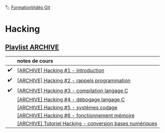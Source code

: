 :label: [FormationVidéo Git](https://github.com/jasonchampagne/FormationVideo)

# Hacking

## [Playlist ARCHIVE](https://youtube.com/playlist?list=PLrSOXFDHBtfG0Fb0g--43a0b47e9hrwlB)

||notes de cours
-|:-
|:heavy_check_mark:|[[ARCHIVE] Hacking #1 - introduction](001_introduction/note.md)
|:heavy_check_mark:|[[ARCHIVE] Hacking #2 - rappels programmation](002_rappels_programmation/note.md)
|:heavy_check_mark:|[[ARCHIVE] Hacking #3 - compilation langage C](003_compilation_langage_C/note.md)
||[[ARCHIVE] Hacking #4 - débogage langage C](004_débogage_langage_C/note.md)
||[[ARCHIVE] Hacking #5 - systèmes codage](005_systèmes_codage/note.md)
||[[ARCHIVE] Hacking #6 - fonctionnement mémoire](006_fonctionnement_mémoire/note.md)
||[[ARCHIVE] Tutoriel Hacking - conversion bases numériques](conversion_bases_numériques.md/note.md)